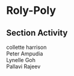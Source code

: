 # Roly-Poly
## Section Activity <br>
collette harrison <br>
Peter Ampudia<br>
Lynelle Goh <br>
Pallavi Rajeev <br>
